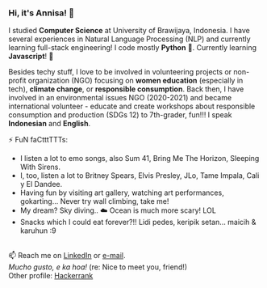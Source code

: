 ### Hi, it's Annisa! 👋

I studied **Computer Science** at University of Brawijaya, Indonesia. I have several experiences in Natural Language Processing (NLP) and currently learning full-stack engineering! I code mostly **Python** 🐍. Currently learning **Javascript**! 🦦

Besides techy stuff, I love to be involved in volunteering projects or non-profit organization (NGO) focusing on **women education** (especially in tech), **climate change**, or **responsible consumption**. Back then, I have involved in an environmental issues NGO (2020-2021) and became international volunteer - educate and create workshops about responsible consumption and production (SDGs 12) to 7th-grader, fun!!! I speak **Indonesian** and **English**.

⚡ FuN faCtttTTTs:
- I listen a lot to emo songs, also Sum 41, Bring Me The Horizon, Sleeping With Sirens.
- I, too, listen a lot to Britney Spears, Elvis Presley, JLo, Tame Impala, Cali y El Dandee.
- Having fun by visiting art gallery, watching art performances, gokarting... Never try wall climbing, take me!
- My dream? Sky diving.. ☁️ Ocean is much more scary! LOL
- Snacks which I could eat forever?!! Lidi pedes, keripik setan... maicih & karuhun :9

<br> 📫 Reach me on [LinkedIn](https://linkedin.com/in/annisann) or [e-mail](hello.annisann@gmail.com).
<br> *Mucho gusto, e ka hoa!* (re: Nice to meet you, friend!)
<br>
Other profile: [Hackerrank](https://www.hackerrank.com/ennoza)

<!--
**annisann/annisann** is a ✨ _special_ ✨ repository because its `README.md` (this file) appears on your GitHub profile.

Here are some ideas to get you started:

- 🔭 I’m currently studying Computer Science at Brawijaya University, Indonesia.
- 🌱 I’m currently learning Machine Learning, especially in NLP.
- 👯 I’m looking to collaborate on ...
- 🤔 I’m looking for help with ...
- 💬 Ask me about ...
- 📫 How to reach me: ...
- 😄 Pronouns: ...
- ⚡ Fun fact: ...
-->
